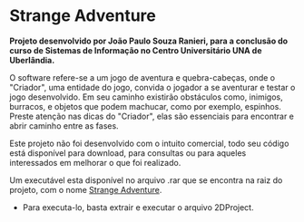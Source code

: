 # Strange Adventure 

**Projeto desenvolvido por João Paulo Souza Ranieri, para a conclusão do curso de Sistemas de Informação no Centro Universitário UNA de Uberlândia.**

O software refere-se a um jogo de aventura e quebra-cabeças, onde o "Criador", uma entidade do jogo, convida o jogador a se aventurar e testar o jogo desenvolvido. Em seu caminho existirão obstáculos como, inimigos, burracos, e objetos que podem machucar, como por exemplo, espinhos. Preste atenção nas dicas do "Criador", elas são essenciais para encontrar e abrir caminho entre as fases.

Este projeto não foi desenvolvido com o intuito comercial, todo seu código está disponível para download, para consultas ou para aqueles interessados em melhorar o que foi realizado. 

Um executável esta disponível no arquivo .rar que se encontra na raiz do projeto, com o nome [Strange Adventure](https://github.com/joao-ranieri/2D-Game/blob/master/Strange%20Adventure.rar). 
* Para executa-lo, basta extrair e executar o arquivo 2DProject.

